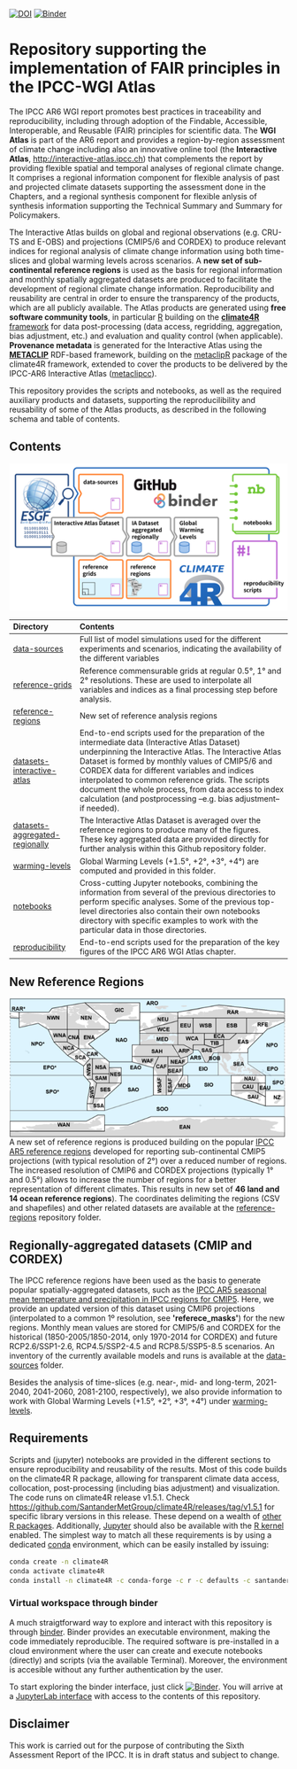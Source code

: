 [![DOI](https://zenodo.org/badge/190203356.svg)](https://zenodo.org/badge/latestdoi/190203356) [![Binder](https://mybinder.org/badge_logo.svg)](https://mybinder.org/v2/gh/SantanderMetGroup/binder-atlas/master?urlpath=git-pull%3Frepo%3Dhttps%253A%252F%252Fgithub.com%252FIPCC-WG1%252FAtlas%26urlpath%3Dlab%252Ftree%252FAtlas%252F%26branch%3Ddevel)

# Repository supporting the implementation of FAIR principles in the IPCC-WGI Atlas

The IPCC AR6 WGI report promotes best practices in traceability and reproducibility, including through adoption of the Findable, Accessible, Interoperable, and Reusable (FAIR) principles for scientific data. The **WGI Atlas** is part of the AR6 report and provides a region-by-region assessment of climate change including also an innovative online tool (the **Interactive Atlas**, http://interactive-atlas.ipcc.ch) that complements the report by providing flexible spatial and temporal analyses of regional climate change. It comprises a regional information component for flexible analysis of past and projected climate datasets supporting the assessment done in the Chapters, and a regional synthesis component for flexible anlysis of synthesis information supporting the Technical Summary and Summary for Policymakers. 

The Interactive Atlas builds on global and regional observations (e.g. CRU-TS and E-OBS) and projections (CMIP5/6 and CORDEX) to produce relevant indices for regional analysis of climate change information using both time-slices and global warming levels across scenarios. A **new set of sub-continental reference regions** is used as the basis for regional information and monthly spatially aggregated datasets are produced to facilitate the development of regional climate change information. Reproducibility and reusability are central in order to ensure the transparency of the products, which are all publicly available. The Atlas products are generated using **free software community tools**, in particular [R](https://www.r-project.org) building on the [**climate4R** framework](https://github.com/SantanderMetGroup/climate4R) for data post-processing (data access, regridding, aggregation, bias adjustment, etc.) and evaluation and quality control (when applicable). **Provenance metadata** is generated for the Interactive Atlas using the [**METACLIP**](http://www.metaclip.org) RDF-based framework, building on the [metaclipR](https://github.com/metaclip/metaclipR) package of the climate4R framework, extended to cover the products to be delivered by the IPCC-AR6 Interactive Atlas ([metaclipcc](https://rdrr.io/github/metaclip/metaclipcc)).

This repository provides the scripts and notebooks, as well as the required auxiliary products and datasets, supporting the reproducilibility and reusability of some of the Atlas products, as described in the following schema and table of contents.

## Contents

![Atlas repository scheme](Atlas-repo-scheme.svg)

| Directory | Contents |
| :-------- | :------- |
| [data-sources](data-sources) | Full list of model simulations used for the different experiments and scenarios, indicating the availability of the different variables
| [reference-grids](reference-grids) | Reference commensurable grids at regular 0.5&deg;, 1&deg; and 2&deg; resolutions. These are used to interpolate all variables and indices as a final processing step before analysis.
| [reference-regions](reference-regions) | New set of reference analysis regions
| [datasets-interactive-atlas](datasets-interactive-atlas) |  End-to-end scripts used for the preparation of the intermediate data (Interactive Atlas Dataset) underpinning the Interactive Atlas. The Interactive Atlas Dataset is formed by monthly values of CMIP5/6 and CORDEX data for different variables and indices interpolated to common reference grids. The scripts document the whole process, from data access to index calculation (and postprocessing –e.g. bias adjustment– if needed).
| [datasets-aggregated-regionally](datasets-aggregated-regionally) | The Interactive Atlas Dataset is averaged over the reference regions to produce many of the figures. These key aggregated data are provided directly for further analysis within this Github repository folder.
| [warming-levels](warming-levels) | Global Warming Levels (+1.5&deg;, +2&deg;, +3&deg;, +4&deg;) are computed and provided in this folder.
| [notebooks](notebooks) | Cross-cutting Jupyter notebooks, combining the information from several of the previous directories to perform specific analyses. Some of the previous top-level directories also contain their own notebooks directory with specific examples to work with the particular data in those directories.
| [reproducibility](reproducibility) | End-to-end scripts used for the preparation of the key figures of the IPCC AR6 WGI Atlas chapter.

## New Reference Regions

<img src="reference-regions/reference_regions.png" align="left" alt="" width="500" />

A new set of reference regions is produced building on the popular [IPCC AR5 reference regions](http://www.ipcc-data.org/guidelines/pages/ar5_regions.html) developed for reporting sub-continental CMIP5 projections (with typical resolution of 2&deg;) over a reduced number of regions. The increased resolution of CMIP6 and CORDEX projections (typically 1&deg; and 0.5&deg;) allows to increase the number of regions for a better representation of different climates. This results in new set of **46 land and 14 ocean reference regions**). The coordinates delimiting the regions (CSV and shapefiles) and other related datasets are available at the [reference-regions](./reference-regions) repository folder.

## Regionally-aggregated datasets (CMIP and CORDEX)
The IPCC reference regions have been used as the basis to generate popular spatially-aggregated datasets, such as the [IPCC AR5 seasonal mean temperature and precipitation in IPCC regions for CMIP5](https://catalogue.ceda.ac.uk/uuid/9d0f61dc7a1b4017b22d88f9d38ab398). Here, we provide an updated version of this dataset using CMIP6 projections (interpolated to a common 1º resolution, see **'referece_masks'**) for the new regions. Monthly mean values are stored for CMIP5/6 and CORDEX for the historical (1850-2005/1850-2014, only 1970-2014 for CORDEX) and future RCP2.6/SSP1-2.6, RCP4.5/SSP2-4.5 and RCP8.5/SSP5-8.5 scenarios. An inventory of the currently available models and runs is available at the [data-sources](./data-sources) folder.

Besides the analysis of time-slices (e.g. near-, mid- and long-term, 2021-2040, 2041-2060, 2081-2100, respectively), we also provide information to work with Global Warming Levels (+1.5&deg;, +2&deg;, +3&deg;, +4&deg;) under [warming-levels](./warming-levels).

## Requirements

Scripts and (jupyter) notebooks are provided in the different sections to ensure reproducibility and reusability of the results.
Most of this code builds on the climate4R R package, allowing for transparent climate data access, collocation, post-processing (including bias adjustment) and visualization. The code runs on climate4R release v1.5.1. Check https://github.com/SantanderMetGroup/climate4R/releases/tag/v1.5.1 for specific library versions in this release. These depend on a wealth of [other R packages](https://github.com/SantanderMetGroup/climate4R/blob/devel/conda-full/meta.yaml). Additionally, [Jupyter](https://jupyter.org) should also be available with the [R kernel](https://irkernel.github.io/installation) enabled. The simplest way to match all these requirements is by using a dedicated [conda](https://docs.conda.io) environment, which can be easily installed by issuing:
```sh
conda create -n climate4R
conda activate climate4R
conda install -n climate4R -c conda-forge -c r -c defaults -c santandermetgroup climate4r=1.5.1
```

### Virtual workspace through binder

A much straigtforward way to explore and interact with this repository is through [binder](https://mybinder.org/). Binder provides an executable environment, making the code immediately reproducible. The required software is pre-installed in a cloud environment where the user can create and execute notebooks (directly) and scripts (via the available Terminal). Moreover, the environment is accesible without any further authentication by the user.

To start exploring the binder interface, just click [![Binder](https://mybinder.org/badge_logo.svg)](https://mybinder.org/v2/gh/SantanderMetGroup/binder-atlas/master?urlpath=git-pull%3Frepo%3Dhttps%253A%252F%252Fgithub.com%252FIPCC-WG1%252FAtlas%26urlpath%3Dlab%252Ftree%252FAtlas%252F%26branch%3Ddevel). You will arrive at a [JupyterLab interface](https://jupyterlab.readthedocs.io/en/stable/user/interface.html) with access to the contents of this repository.

## Disclaimer

This work is carried out for the purpose of contributing the Sixth Assessment Report of the IPCC. It is in draft status and subject to change. 

